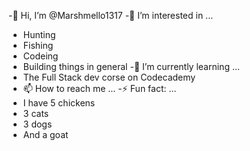 -👋 Hi, I’m @Marshmello1317
-👀 I’m interested in ...
- Hunting
- Fishing
- Codeing
- Building things in general
-🌱 I’m currently learning ...
- The Full Stack dev corse on Codecademy
- 📫 How to reach me ...
-⚡ Fun fact: ...
- I have 5 chickens
- 3 cats
- 3 dogs
- And a goat

<!---
Marshmello1317/Marshmello1317 is a ✨ special ✨ repository because its `README.md` (this file) appears on your GitHub profile.
You can click the Preview link to take a look at your changes.
--->
